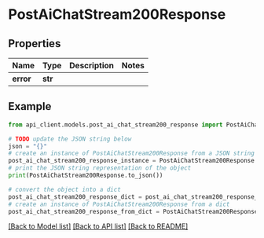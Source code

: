# PostAiChatStream200Response


## Properties

Name | Type | Description | Notes
------------ | ------------- | ------------- | -------------
**error** | **str** |  | 

## Example

```python
from api_client.models.post_ai_chat_stream200_response import PostAiChatStream200Response

# TODO update the JSON string below
json = "{}"
# create an instance of PostAiChatStream200Response from a JSON string
post_ai_chat_stream200_response_instance = PostAiChatStream200Response.from_json(json)
# print the JSON string representation of the object
print(PostAiChatStream200Response.to_json())

# convert the object into a dict
post_ai_chat_stream200_response_dict = post_ai_chat_stream200_response_instance.to_dict()
# create an instance of PostAiChatStream200Response from a dict
post_ai_chat_stream200_response_from_dict = PostAiChatStream200Response.from_dict(post_ai_chat_stream200_response_dict)
```
[[Back to Model list]](../README.md#documentation-for-models) [[Back to API list]](../README.md#documentation-for-api-endpoints) [[Back to README]](../README.md)


